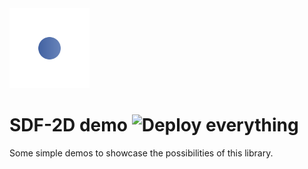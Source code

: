 <img src="static/logo-colored.svg" width=128 height=128 alt="logo" />

# SDF-2D demo ![Deploy everything](https://github.com/schmelczerandras/sdf-2d-demo/workflows/Deploy%20everything/badge.svg)

Some simple demos to showcase the possibilities of this library.
